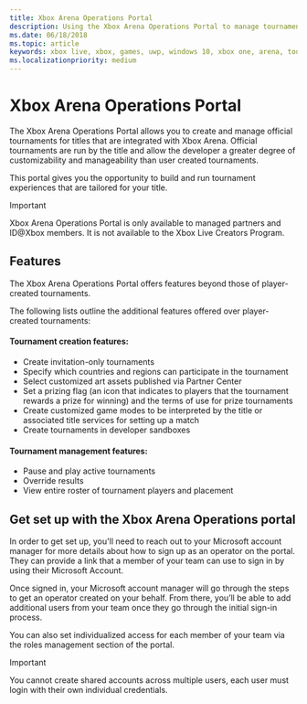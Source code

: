 ```yaml
---
title: Xbox Arena Operations Portal
description: Using the Xbox Arena Operations Portal to manage tournaments for your game.
ms.date: 06/18/2018
ms.topic: article
keywords: xbox live, xbox, games, uwp, windows 10, xbox one, arena, tournament, operations, portal
ms.localizationpriority: medium
---
```


# Xbox Arena Operations Portal

The Xbox Arena Operations Portal allows you to create and manage official tournaments for titles that are integrated with Xbox Arena.
Official tournaments are run by the title and allow the developer a greater degree of customizability and manageability than user created tournaments.

This portal gives you the opportunity to build and run tournament experiences that are tailored for your title.

> [!IMPORTANT]  
> Xbox Arena Operations Portal is only available to managed partners and ID@Xbox members. It is not available to the Xbox Live Creators Program.


## Features

The Xbox Arena Operations Portal offers features beyond those of player-created tournaments.

The following lists outline the additional features offered over player-created tournaments:


#### Tournament creation features:

* Create invitation-only tournaments
* Specify which countries and regions can participate in the tournament
* Select customized art assets published via Partner Center
* Set a prizing flag (an icon that indicates to players that the tournament rewards a prize for winning) and the terms of use for prize tournaments
* Create customized game modes to be interpreted by the title or associated title services for setting up a match
* Create tournaments in developer sandboxes


#### Tournament management features:

* Pause and play active tournaments
* Override results
* View entire roster of tournament players and placement


## Get set up with the Xbox Arena Operations portal

In order to get set up, you'll need to reach out to your Microsoft account manager for more details about how to sign up as an operator on the portal.
They can provide a link that a member of your team can use to sign in by using their Microsoft Account.

Once signed in, your Microsoft account manager will go through the steps to get an operator created on your behalf.
From there, you’ll be able to add additional users from your team once they go through the initial sign-in process.

You can also set individualized access for each member of your team via the roles management section of the portal.

> [!IMPORTANT]  
> You cannot create shared accounts across multiple users, each user must login with their own individual credentials.
